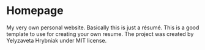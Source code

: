 # Homepage
My very own personal website. Basically this is just a résumé.
This is a good template to use for creating your own resume. The project was created by Yelyzaveta Hrybniak under MIT license.
